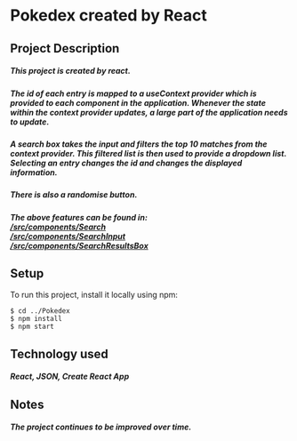 # Pokedex created by React

## Project Description
##### This project is created by react. 
##### The id of each entry is mapped to a **useContext** provider which is provided to each component in the application. Whenever the state within the context provider updates, a large part of the application needs to update. 
##### A search box takes the input and filters the top 10 matches from the context provider. This filtered list is then used to provide a dropdown list. Selecting an entry changes the id and changes the displayed information. 
##### There is also a randomise button.

##### The above features can be found in: <br>  [/src/components/Search](/src/components/Search.jsx) <br>  [/src/components/SearchInput](/src/components/SearchInput.jsx) <br> [/src/components/SearchResultsBox](../src/components/SearchResultsBox.jsx)
## Setup
To run this project, install it locally using npm:

```
$ cd ../Pokedex
$ npm install
$ npm start
```
## Technology used
##### React, JSON, Create React App
## Notes
##### The project continues to be improved over time. 

